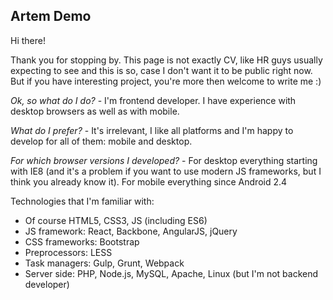 ## Artem Demo

Hi there!

Thank you for stopping by.
This page is not exactly CV, like HR guys usually expecting to see and this is so, case I don't want it to be public right now. But if you have interesting project, you're more then welcome to write me :)


*Ok, so what do I do?* - I'm frontend developer. I have experience with desktop browsers as well as with mobile.


*What do I prefer?* - It's irrelevant, I like all platforms and I'm happy to develop for all of them: mobile and desktop.


*For which browser versions I developed?* - For desktop everything starting with IE8 (and it's a problem if you want to use modern JS frameworks, but I think you already know it). For mobile everything since Android 2.4


Technologies that I'm familiar with:
* Of course HTML5, CSS3, JS (including ES6)
* JS framework: React, Backbone, AngularJS, jQuery
* CSS frameworks: Bootstrap
* Preprocessors: LESS
* Task managers: Gulp, Grunt, Webpack
* Server side: PHP, Node.js, MySQL, Apache, Linux (but I'm not backend developer)
